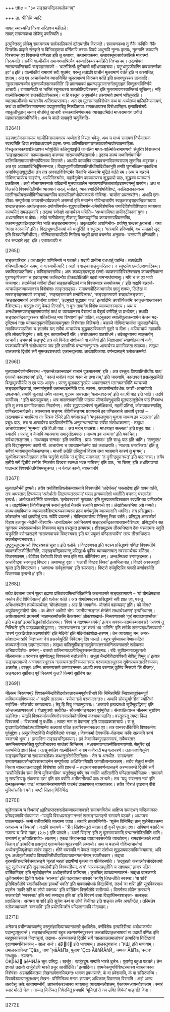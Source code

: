 +++
title = "३० सङ्ग्रहचन्द्रिकावलोकनम्"

+++
डा. श्रीनिधि प्याटि


यावत् स्थास्यन्ति गिरयः सरितश्च महीतले।  
तावत् रामयणकथा लोकेषु प्रचरिष्यति॥ 

इत्युक्तिस्तु लोकेषु रामायणस्य सार्वकालिकत्वं द्योतयन्तीव विराजते। 
रामायणकथा तु नैकैः कविभिः नैकैः विमर्शकैः प्राकृते संस्कृते च विभिन्नदृष्ट्या 
वर्णितापि  तस्याः  विषये  अधुनापि  नूत्नाः  कृतयः,  नूतनानि  काव्यानि 
विरचयन्त  एव  विराजन्ते  पण्डिता  इति  तु  कथायाः,  कथानायकस्य, 
कथावस्तुनःसार्वकालिकं  माहात्म्यं  निरूपयति।  सर्वेपि  वाल्मीकीयं 
रामायणमाश्रित्यैव  काव्यादिकमरचयन्निति  निश्चप्रचम्।  तद्यथोक्तं 
नारायणपण्डिचार्यैः सङ्ग्रहरामायणे –
‘वाल्मीकेर्गौः  पुनीयान्नो  महीधरपदाश्रया।  यद्दुग्धमुपजीवन्ति 
कवयस्तर्णका इव’॥ इति। वाल्मीकीयं रामायणं सर्वैः श्रुतमेव, परन्तु 
ततोऽपि प्राचीनं मूलरामाणं वर्तते इति न कस्यचित् ज्ञातम्। अत एव 
आचार्यमध्वेन व्यासनिर्मितं मूलरामायणं किञ्चन वर्तते इति प्रमाणपुरस्सरं 
प्रत्यपादि।  ‘मूलरामायणञ्चैव  पुराणञ्चैतदात्मकमिति’  हि  प्रमाणवाक्यं 
ब्रह्माण्डपुराणान्तर्गतमुदाहृतं विष्णुतत्वविनिर्णये आचार्यैः। रामायाणेऽपि च 
‘चरितं  रघुनाथस्य  शतकोटिप्रविस्तरम्’  इति  मूलरामायणस्यास्तित्वं 
सूचितम्।  नहि  वाल्मीकिरामायणं  शतकोटिप्रविस्तरम्।  न  हि  वस्तुनः 
अनुपलब्धिः तस्याभावे प्रमाणं भवितुमर्हति। व्यासवाल्मीक्योः व्यासस्यैव 
अतिशयाप्तत्वम्।  अत  एव  मूलरामाणाविरोधेन  कथं  वा  अध्येतव्यं 
वाल्मिकिरामायणं,  कथं  वा  वाल्मिकिरामायणस्य  पद्मपुराणादिषु 
निरूपितायाः रामकथायाश्च विरोधपरिहारः इत्यादिसंशयैः व्याकुलीभूतान् 
जनान् बोधयितुं आचार्यैः रामकथानिर्णयात्मकं व्यासहृदभिप्रेतं माध्वरामायणं 
प्रणीतं  महाभारततात्पर्यनिर्णये।  अथ  च  काले  सम्प्रवृत्ते  चतुर्विशंति-

[[264]]

सहस्रश्लोकात्मकस्य वाल्मीकिरामायणस्य अध्येतारो विरला भवेयुः, अथ च 
माध्वं रामायणं निर्णयात्मकं स्वल्पमिति धिया तस्यैवाध्यययने प्रवृत्ताः जनाः 
वाल्मिकिरामायणकाव्यसौन्दर्यास्वादनरहिताः  विस्तृतरामकथावञ्चिताश्च 
भवेयुरिति कलियुगप्रवृत्तिं जानन्निव माध्व-वाल्मिकिरामायणयोः सेतुरिव 
विराजमानं ‘सङ्ग्रहरामायणं’ काव्यमग्रथयत् करुणया नारायणपण्डिताचार्यः। 
इदञ्च काव्यं मध्वनिर्णयगर्भितं वाल्मिकिरामायणसौन्दर्योपेतञ्च विराजते।
अथापि काव्यमिदं पाठप्रवचनादिपरम्परायाम् लुप्तमिव अदृश्यत। अत 
एव अपपाठादिभिर्दूषितमभवत्। विद्याभूषणीयविश्वपतितीर्थीयादिटीकाभूषि
तमपि घुणभक्षितमातृकादिना अनाविष्कृतशुद्धटीकं तत्र तत्र अपपाठविशिष्टमेव 
नैकाभिः  संस्थाभिः  मुद्रितं  वर्तते  स्म।  अथ  च  बन्नञ्चे  गोविन्दाचार्यस्य 
साहसेन,  अपरिमितश्रमेण,  महावैदुष्येण  काव्यास्यस्य  शुद्धप्रायो  पाठः, 
शुद्धञ्च व्याख्यानं प्रकटितम्। अहो सौभाग्यमस्माकं यदिदानीं मूलपाठबालेन 
नारायणपण्डिताचार्यहृदयमवगन्तुं पारयेम। अथ च विलसति विश्वपतितीर्थीयं 
व्याख्यानं सरलं, मनोहरं, व्याकरणादिविशेषविशिष्टं, कालिदासकाव्यस्य 
मल्लीनाथीयसञ्जीविनीव्याख्यानमिव  बालपण्डितोभोयोपकारकं  गोविन्दा-
चार्याणां प्रयत्नबलेन। अथापि एताः टीकाः सम्पूर्णतया काव्यसौन्दर्यप्रकटने 
असमर्था  इति  मन्वानेन  गोविन्दाचार्येण  स्वकृतसङ्ग्रहचन्द्रिकाख्यया 
शब्दालङ्कार-अर्थालङ्कार-प्रयोगविमर्शन-शुद्धपाठविमर्शन-प्रमेयविशेषनिरू
पणादिविशेषविशिष्टया व्याख्यया काव्यमिदं समलङ्कारि। तद्यथा स्वोपज्ञे 
आचार्यस्य भणितिः– ‘अध्यगामिषत प्राचीनटीकानां गुणाः। अध्यगामिषत 
च दोषाः। तदेवं सतीष्वेतासु टीकासु किमप्यपूर्णमिव काप्यसमग्रविवरणमिव, 
क्काप्यनुद्घाटितहृदयमिव भाति सङ्ग्रहरामायणम्। अकृतप्रायैव अपाणिनीय-
प्रयोगेषु शब्दसाधुत्वचर्चा। यथा ‘वत्सा वत्स्यामि’ इति। विद्याभूषणटीकायां 
को धातुरिति न स्फुटम्। ‘वत्स्यामि हनिष्यामि, वध सम्प्रहारे लृट् इति 
विश्वपतितीर्थीयम्। श्रीनिवासाचार्योऽपि निमील्य चक्षुषी प्राचां वचनमेव 
अनुवाच- ‘वत्स्यामि हनिष्यामि। वध सम्प्रहारे लृट्’ इति। एतावताऽपि न 

[[265]]

शङ्कापरिहारः। वधधातुरेव पाणिनिनये न पठ्यते। यद्यपि प्राचीना वधधातुं 
पठन्ति। तत्पक्षेऽपि वधिष्यतीत्याद्येव रूपम्, न वत्स्यामीत्यादि। अतो न 
शङ्काशङ्कुपरिहारः।  न  स्पृष्टमेव  छन्दोलक्षणादिकम्।  क्कचिदस्पष्टमितव। 
कचिदस्वरसमिव।  अतः  काव्यहृदयस्पृक्  छन्दो-व्याकरणादिविश्लेषणपरा 
काव्यरसिकानां पुराणकृषिकाणां च हृदयङ्गमा काचिदन्यैव टीकाऽपेक्षितेति 
बहवो मामभ्यर्थयामासुः। मयि च स एव भावो जजागार। तदर्थमेकां नवीनां 
टीकां सङ्ग्रहचन्द्रिकां नाम विरचय्यात्र समयोजयम्।’ इति 
यद्यपि  बन्नञ्जे-आचार्यकृतव्याख्यानस्य  विशेषांशाः  तत्कृतसङ्ग्रह-
रामायणपीठिकाभागादेव  ज्ञातुं  शक्याः,‘लिलेख  च  तत्रसङ्ग्रहरामायणे 
साङ्ख्यं’, ‘सङ्ग्रहरामायणे छन्दोविलासः’, ‘सङ्ग्रहरामायणे शब्दार्थालङ्काराः’, 
‘सङ्ग्रहरामायणे  अपाणिनीयाः  प्रयोगाः’,  ‘इदमुपज्ञं  शुद्धप्रायः  पाठः’ 
इत्यादिभिः उपशीर्षिकाभिः स्वकृतव्याख्यानस्य वैशिष्ट्यम्। वस्तुतः तत्तु 
केवलं  दिग्दर्शनं,  न  पुनः  तावानेव  विशेषः  व्याख्यानस्यास्य।  अथ  च 
अनधीतसमग्रसङ्ग्रहरामायणोहं  कथं  वा  व्याख्यानस्य  वैशाल्यं  वा  वैदुष्यं 
वर्णयितुं  वा  प्रभवेयम्।  तथापि  सङ्ग्रहचन्द्रिकापुरस्सरं  यत्किञ्चित्  मया 
शिष्याणां कृते पाठितं, तदनुलक्ष्य स्थालीपुलाकन्यायेन केचन मद्-दृष्टिपथं 
गताः व्याख्यातृकृतपीठिकायामनुक्ताः विशेषांशाः विव्रियन्ते।
बन्नञ्जे गोविन्दाचार्याणां मूलपाठनैर्भर्यम्, तदाविष्करणप्रतिभा च 
ज्ञातमेव यत् सर्वेषां आचार्यस्य शुद्धपाठाविष्करणे मुद्रणे च दीक्षा। 
अपिचाचार्यः महाकविः इति लोकप्रसिद्धमेव। कवेः पुनः काव्यसौन्दर्ये रतिः। 
संशोधकस्य पाठशोधने। तदेतदुभयस्य साङ्कर्यम् आचार्ये। उभयधर्मे सङ्घृष्टे 
तत्र को विजेता संशोधको वा कविर्वा इति जिज्ञासायां स्वप्रणीतकाव्ये कवेः, 
परकाव्यविमर्शने  संशोधकस्य  जय  इति  प्रामाणिकं  पन्थानमनुसरतः 
आचार्यस्य  प्रामाणिकता  श्लाघ्या।  तद्यथा  बालकाण्डे  द्वितीये  सर्गे 
सुमन्त्रदशरथयोः एकान्तवृत्तायाः आख्यायिकायाः वर्णनप्रसङ्गे श्लोकक्रममेवं 

[[266]]

मूलपाठान्वेषणेननिबबन्ध  –‘एकान्तेऽकान्तवदनं  राजानं  पुत्रलालसम्’ 
इति। अत्र वस्तुतः विश्वपतितीर्थीयः पाठः’ एकान्ते कान्तवदनम्’ इति, ’ 
कान्तं  मनोहरं  वदनं  यस्य  सः  तथा  तम्,’  इति  चाख्यायि,  कान्तवदनं 
प्रसन्नमुखमिति विद्याभूषणीयेपि स एव पाठः आदृतः। परन्तु मूलापाठानुसरेण 
अकान्तवदनं म्लानवदनमिति व्याचख्यौ सङ्ग्रहचन्द्रिकायां, तन्मार्गानुसरी 
क्लान्तवदनमिति  पाठः  स्वरसः,  काव्यसौन्दर्यवर्धकः  काशी-आचार्यपाठे 
उपलभ्यते, तथापि मूलपाठं तथैव जग्रन्थ, पुटस्य अधस्तात् ‘क्लान्तवदनम्’ 
इति का.श्री पाठ इति भाति। तदपि रमणीयम्।’ इति पाठमसूचयत्। अत्र 
क्लान्तवदनमिति पाठस्य सौन्दर्यमनुभूयापि मूलपाठानुरोधेन पाठं निबबन्ध 
इति तु तस्य प्रामाणिकतायाः निदर्शनम्। तथैव शुद्धपाठान्वेषणं सूक्ष्मेक्षिकत्वं, 
महतीं प्रतिभां, कोशव्याकरणादिषु पाण्डित्यञ्चापेक्षते। त्रयस्यास्य सङ्गमः 
त्रीवेणीसङ्गमः प्रयागराजे इव पण्डितराजे आचार्ये दृश्यते – तद्यथापायसं 
भक्षयित्वा ताः स्त्रियः रेजिरे इति वर्णनप्रसङ्गे ‘मधुकालगुणान् भुक्त्वा माधव्य 
इव  सल्लताः’  इति  प्रचुरः  पाठः,  तत्र  च  आचार्यस्य  पाठविमर्शनरीतिः 
अनुसन्धानयोग्या  सर्वेषां  संशोधाकानाम्  -  तद्यथा  आचार्यवाक्यम्’ 
‘मुन्मनाः’ इति वि.ती पाठः। अत्र महान् पाठभ्रंशः। माधव्यइव सल्लताः’ 
इति प्रचुरः पाठः। स्यादपि। परन्तु न केनापि व्याख्यात्रा समादृतोऽयंपाठः। 
माधव्य इव सन्मनाः’ इति क्कचित्। सर्वथाऽसङ्गतम्। ‘माधव्यइव सन्मदाः’ 
इति क्कचित्। प्रायः ‘सम्मदाः’ इति साधुः पाठ इति भाति। ‘सन्तुष्टाः’ इति 
विद्याभूषणस्य काशी श्री. आचार्यस्य च व्याख्यानमेतमेव पाठं कटाक्षयति। 
‘माधव्यः भ्रमरस्त्रियः’ इति तु सर्वेषां व्याख्यातॄणामैककण्ठ्यम्। माधवी 
लतेति प्रसिद्धार्थं विहाय तथा व्याख्याने कारणं तु मृग्यम्’। 
सूक्ष्मेक्षिकत्वस्योदाहरणं तत्रैव चतुर्दशे श्लोके ‘तं मुनीन्द्रं समानयत्’ ‘तं 
मुनीन्द्रमुपानयत्’ इति पाठान्तरम्। तत्रैव तृतीये सर्गे द्वितीये श्लोके ‘निर्ज्जरा 
विज्वरा स्वस्था भवत माचिरम्’ इति पाठः, ‘मा चिरम्’ इति अधष्टिप्पण्यां 
पाठान्तरं  विश्वपतितीर्थीयमसूचयत्।  न  केवलं  काव्ये,  व्याख्यानेपि 

[[267]]

मूलपाठनैर्भर्यं  दृश्यते।  तत्रैव  त्रयोविंशतिश्लोकव्याख्याने  विश्वपतीये 
‘अदेर्घस्ल्’  घस्लादेशः  इति  वाक्यं  वर्तते,  तत्र  अधस्तात्  टिप्पण्याम् 
‘अदेर्धातोः  लिट्यन्यतरस्याम्’  घस्ल्  इत्ययमादेशो  भवतीति  वचनाद् 
घस्लादेश इत्यर्थः। अतोऽत्रअदेर्लिटि घस्लादेशः ‘इत्येवस्वरसो मूलपाठः’ 
इति मूलपाठमाविश्चकार स्वप्रतिभया पाण्डित्येन च।
तादृशेस्मिन् त्रिवेणीसङ्गमे स्नानं कुर्वतां नैकानि रत्नानि प्राप्यन्ते एव। 
लेखविस्तरभिया अग्रे गम्यते।
काव्यभावाविष्कारः व्याख्यानवैशिष्ट्यञ्चकाव्यस्य हदयं वर्णयतुमेव व्याख्यानानि भवन्ति। तत्र प्रसिद्धामर- 
कोशबलेन भावं ज्ञापयितुं प्रायः सर्वेपि प्रयतन्ते। गोविन्दाचार्यस्य रीतिस्तु 
भिन्ना  वर्तते।  प्रसिद्धम्  अमरकोशं  विहाय  हलायुध-मेदीनी-विश्वाभि-
धानादिबलेन  अर्थनिरूपणं  सङ्ग्रहचन्द्रिकाव्याख्यानवैशिष्ट्यं,  प्रसिद्धार्थेन 
सह  नूतनस्य  स्वरसस्यार्थस्य  निरूपणम्  बहुत्र  प्रस्तूयत  इत्यपरम्। 
क्षीरसमुद्रस्य  तीरमधिष्ठाय  देवाः  परमात्मनः  स्तुतिं  चक्रुरिति  वर्णनप्रसङ्गे 
नारायणवाचकं विष्टरश्रवस् इति पदं प्रयुक्तं पण्डिताचार्येण’
तस्य तीरमधिष्ठाय कञ्जोद्भवभवादयः।  
तुष्टुवुस्तुष्टमनसो विष्टरश्रवसं सुराः॥ 
इति  श्लोके।  विष्टरश्रवस्  इति  पदस्य  प्रसिद्धार्थः  वर्णितः  विश्वपतीये 
व्यापनशीलकीर्तिमानिति,  सङ्ग्रहचन्द्रिकायान्तु  प्रसिद्धार्थः  पूर्वैरेव 
व्याख्यातत्वात् स्वरसमर्थत्रयं वर्णितम् –’ विष्टरश्रवसम्। देवेष्विव दैत्येष्वपि 
विष्टो  रमत  इति  श्रवः  कीर्तिर्यस्य  तम्।  अन्तःस्थित्वा  रमणकृदन्तरः। 
अन्तर्विष्ट्वा रमणकृद् विष्टरः। अथाप्याहुः वृक्षः। ‘पलाशी विष्टरः स्थिरः’ 
इत्यभिधानात्।  विष्टरे  अश्वत्थवृक्षे  श्रूयत  इति  विष्टरश्रवाः।  ‘अश्वत्थः 
सर्ववृक्षाणाम्’  इति  स्मरणात्।  विष्टरो  दर्भमुष्टिरिव  श्रवसी  कर्णावस्येति 
विष्टरश्रवा इत्यन्ये॥’ इति। 

[[268]]

तथैव  देवतानां  वचनं  श्रुत्वा  ब्रह्मणा  प्रतिवाक्यमित्थभिहितमिति 
कथनावसरे सङ्ग्रहरामायणे – 
‘यो योगक्षेमदाता नस्तेन हीदं विधित्सितम्’ इति श्लोकः वर्तते। अत्र 
योगक्षेमपदस्य प्रसिद्धार्थः सर्वैः ज्ञात एव, परन्तु अभिधानबलेन तमर्थमसर्थयत् 
‘योगक्षेमदाता। आह हि भगवानेव- योगक्षेमं वहाम्यहम्’ इति। को योगः? 
अपूर्ववस्तुसंयोगो योगः। कः क्षेमः? अक्षीणो भोगः ‘जानीयान्मङ्गलं क्षेमंक्षेमं 
लब्धार्थरक्षणम्’ इत्यभिधानम्। 
अयोध्याकाण्डे प्रथमसर्गे ‘मातामहस्यौकसि कैकयस्य’ ओकश्शब्दार्थ-
निरूपणावसरे ‘गृहं सद्माऽश्रयश्चौकः’ इति मङ्ख’ इत्यप्रसिद्धकोशोदोहारणम्। 
‘विश्वं च यद्वश्यमवश्यमेत्’ इत्यत्र अवश्य-पदार्थकथनावसरे ‘अवश्यं तु 
निश्चिते’  इति  यादवप्रकाशोद्धरणम्।  ‘लालप्यमानस्य  भृशं  शरणं  भव 
भामिनि’ इति श्लोके शरणपदार्थोक्त्यवसरे ’ ‘शरणं गृहरक्षित्रोर्वधरक्षणयोरपि’ 
इति मेदिनी’ इति मेदिनीकोशोदा-हरणम्। तेन व्याख्यातुः मनः अमर-
कोशादन्यात्रापि जिज्ञासवः नेत्रं प्रसरयेयुरिति निवेदयन् दिव भासते। 
बहुत्र पूर्वव्याख्यानेष्वप्रकटितं काव्यकर्तृभावम् उद्घाटयामास। तद्यथा 
वालिसुग्रीवाङ्गदसुषेणावतरक्रमनिरूपणावसरे  श्लोकस्य  अभिप्रायविशेष-
वर्णनम् –
वासवो वालिनामाऽऽसीदिन्दुस्तत्तनयोऽङ्गदः। 
रविः सुग्रीवनामाऽभूदनलो नीलनामकः॥ 
वरुणश्च सुषेणोऽभूद् विश्वकर्मा नळोऽजनि। 
अभूतां मैन्दविविदावश्विनौ सेवितुं विभुम्॥’ 
इत्यत्र  सङ्ग्रहरामायणे  अग्न्यवतारभूतस्य  नलस्यावतारनिरूपणानन्तरं 
वरुणावतारभूतस्य  सुषेणस्यावतारनिरूपणम्  अकरोत्।  वस्तुतः  अग्निः 
तारतम्यक्रमे  वरुणादनन्तरः  अथापि  तस्य  वरुणात्  पूर्वमेव  निरूपणे  किं 
बीजम्?, अङ्गदस्य सुग्रीवात् पूर्वं निरूपणं कुतः? किमर्थं सुग्रीवेण सह 

[[269]]

नीलस्य  निरूपणम्?  विश्वकर्ममैन्दविविदयोरवतारक्रमपूर्वापरीभावे  किं 
निमित्तमिति जिज्ञासापूर्वकमपूर्वं कविभावमाविश्चकार –’ यद्यपि तारतम्य-
क्रमेणानलो  वरुणादनन्तरः।  अथापि  सोमसूर्याग्नीनां  ज्योतिषां  सहोक्ति-
सौकर्याय क्रमव्यत्ययः। तेषु हि त्रिषु भगवानुपास्यः। ‘अष्टपत्रे हृत्पद्ममध्ये 
सूर्येन्दुवह्निगम्’  इति  ओन्तत्सत्प्रणवकल्पे।  पितापुत्रयोः  सहोक्ति-
सौकर्यायाङ्गदस्य पूर्वमुक्तिः। सेनापतित्वाच्च नीलस्य सुग्रीवेण सहोक्तिः। 
यद्यपि विश्वकर्माणमश्विनोरनन्तरमेकोनविंश्यां कक्ष्यायां पठन्ति। वस्तुतस्तु 
त्वष्टा किल विश्वकर्मा। ‘विश्वकर्मा तु वर्धकिः। त्वष्टा नाम स देवानाम्’ इति 
यादवप्रकाशाचार्यः। स तु द्वादशादित्येष्वेकोऽष्टाविंश्यामेव कक्ष्यायां पठित 
इत्यश्विसमानकक्ष्य  एव।  तत्र  वानरवर्धकिरिति  विश्वकर्मणः  पूर्वमुद्देशः। 
असुराविष्टाविति  मैन्दविविदयोः  पश्चात्।  विश्वकर्मा  देववर्धकि-र्नळनामा 
कपिः सन्नजनि स्वयं स्वतनयो भूत्वा।’ इत्यादिना सङ्ग्रहचन्द्रिकायाम्। इदं 
केवलमेकमुदाहरणमात्रं,  सर्वेष्ववतार  क्रमनिरूपणश्लोकेषु  पूर्वापरीभावस्य 
सार्थक्यं चिन्तितम्। 
मध्वरामायणवाल्मीकिरामायणयोः सेतुरिव इदं काव्यमिति ज्ञातं किल। 
तत्सूचयन्निव वाल्मीकिमपि ननाम कविरादौ मङ्गलाचरणे। तत्प्रकाशयितुमेव 
सङ्ग्रहचन्द्रिकायां रामायणश्लोकाः कथानुसरेणोल्लिखिताः। तेन च अनधीत-
रामायणानां रामायणकाव्यसौन्दर्यरसास्वादनेन सम्पूर्णतया अधिजिगमिषापि 
जागर्तीत्यन्यत्फलम्। तथैव सेतुत्वं मनसि निधाय व्याख्यातत्वादपूर्वाः विशेषांशा 
अपि  ज्ञायन्ते  –  तद्यथावनवासवर्णनप्रसङ्गे  अरण्यकाण्डे  द्वितीये  सर्गे 
‘ससौमित्रिर्न्नव  समा  निन्ये  मुनिजनप्रियः’  चतुर्दशसु  वर्षेषु  नव  वर्षाणि 
अतीतानीति पण्डिताचार्याभिप्रायः। रामायणे तु सम्प्रति‘ययुः संवत्सरा दश’ 
इति दश वर्षाणि अतीतानीत्यर्थे पाठः लभ्यते। तत्र ‘ययुः संवत्सरा नव’ इति 
ग्रन्थकृत्सम्मतः पाठः’ व्याख्यानेनरामायणेपि पाठभेदं प्राकाशयत् व्याख्याकारः। 
तत्रैव ‘विराधं दृष्टवान् वीरो मुनिमांसांशिनं वने। अष्टौ सिंहान् विनिर्भिद्य 

[[270]]

शूलेनाक्रम्य च स्थितम्’॥इतिसप्तदशश्लोकव्याख्यानावसरे रामायणविरोधं 
आक्षिप्य  समादधन्  चन्द्रिकाकारः  प्रमेयद्वयमाविर्भावयामास  –‘यद्यपि 
विराधप्रसङ्गानन्तरं शरभङ्गप्रसङ्गो रामायणे पठ्यते। अथाप्यत्र पाठक्रमादर्थ-
क्रमो  बलीयानिति  व्यत्यस्य  पपाठ।  तथाहि  तात्पर्यनिर्णये-  ‘शूलेन 
विनिर्भिद्य तान् शूलेनैवाऽक्रम्य अवसज्य च स्थितम्’। यद्यपि रामायणे - 
‘त्रीन् सिंहांश्चतुरो व्याघ्रान् द्वौ वृकौ पृषतान् दश। सविषाणं वसादिग्धं 
गजस्य च शिरो महत्’ (२.७ ) इति पठ्यते। ‘अष्टौ सिंहान्’ इति तु 
मूलरामायणादि ग्रन्थान्तरोदितमिति भाति। रामायणं तु क्रौर्यातिशयोप- 
लक्षणम्। एकदा सिंहानन्यदा व्याघ्रानवसज्येति व्याख्येयम्। रामदर्शनकाले 
त्वष्टौ सिंहान्॥’ इत्यादिना॥अनुपदं एतान्यनेकान्युदहरणानि लभ्यन्ते। 
अथ च बन्नञ्जे गोविन्दाचार्याणां अध्येत्रनुजिघृक्षेच्छा सर्वत्र स्फुटा। 
क्षीणे वयस्यपि न केवलं मातृकां संशोध्य शुद्धप्रायपाठमाविर्भावयामास, 
अपि  पुनः  अध्येतृसौकार्याय  विश्वपतितीर्थीयादिव्याख्यानगतानंशान् 
स्पष्टीचकार। तद्यथा बृहस्पतिशब्दनिर्वचनप्रसङ्गे ‘बृहतां महतां ब्रह्मर्षीणां 
बृहत्या वा पतिर्बहस्पतिः। ‘तद्बृहतोः करपत्योश्चोरदेवतयोः सुट् तुलोपश्च’इति 
सुडागमलोपौ’इति  विश्वपतीयम्,  अत्र’  ‘पारस्करप्रभृतीनि  च  संज्ञायाम्’ 
इत्यत्र पठितं वार्तिकमिदम्’ इति सूत्रोदोहरणेन अध्येतृसौकर्यं कल्पितम्। 
कुत्रचित् व्याख्यानस्पष्टनं- तद्यथा बालकाण्डे तृतीयसर्गस्य द्वितीये श्लोके 
‘स्वस्थाः’ इति पदव्याख्यानावसरे ‘स्वर्गेषु तिष्ठन्तीति स्वस्थाः।‘वा शरि’ 
इतिविसर्गलोपे स्वर्लोकस्थिता इत्यर्थो भवति’ इति वाक्यमबोधकं विद्यार्थिनां, 
तदर्थं ‘वा शरि’ इति सूत्रविवरणाय प्रवृत्तेन ‘खर्परे शरि वा लोपो वक्तव्यः’ 
इति वार्तिकेन विसर्गलोपे सतीत्यर्थः। विसर्गस्य लोपेन तत्स्थाने सकारादेशे 
‘स्वस्स्थाः’ इति रूपं सम्पद्यत इति वा’ इति विवरणं दत्वा विद्यार्थिमनश्शङ्का-
कलङ्कः प्रक्षालितम्। अन्यथा वा शरि इति सूत्रेण कथं वा लोपो विधीयत 
इति शङ्का तथैव अवतीष्ठेत्। तस्मिन्नेव श्लोकव्याख्याने ‘वत्स्यामि’ इति 
प्रयोगविमर्शनं पण्डितानामपि मोदावहम्। 

[[271]]

  अनेकत्र  प्रचीनव्याख्यानेषु  वस्तुसंज्ञादिव्याख्यानावसरे  वृक्षविशेषः, 
वर्णविशेषः इत्यादिरीत्या अबोधाकन्येव पदान्युपयुज्यन्ते। सङ्ग्रहचन्द्रिकायां 
बहुत्र लक्षणवर्णनपुरस्सरं कन्नडादिप्राकृतभाषायां सः पदार्थो वर्णितः इति 
महदुपकारकत्वं  जिज्ञासूनां,  तद्यथा-  अरण्यकाण्डे  द्वितीये  सर्गे 
‘सालतालतमालांश्च’ इत्यादिना निर्दिष्टानां वृक्षाणामर्थनिरूपणम् - सालः 
सर्जः। ѐǷ΂К͹ इति भाषायाम्। तालस्तृणराजः। ˚ϷШ˛ इति भाषायाम्। 
तमालस्तापिच्छः ˚Ҫǎа˛, नागः ˚ϻǡȀǎПа˛ पुन्नागः ˚Ҫсͽ
ȀȇǹЍȀǹЍ˛,  चम्पकः  ȀǎПа,  चन्दनः  गन्धद्रुमः।  स्यन्दनः    
ǑКǷȇǟ͹ ȁȇЧЍǻȇ चूतः प्रसिद्धः। खर्जूर। खर्जूरद्रुमः सम्प्रति भारते 
दुर्लभः। पुराणेषु बहुधा पठ्यते। तेन ज्ञायते तदात्वे खर्जूरोऽपि भारते प्रचुर 
आसीदिति।’  इत्यादिना।  एवमनेकगुणविशिष्टस्यास्य  व्याख्यानस्य 
विशेषंशाः अहमहमिकतया लेखनप्रवेशनमिच्छन्तः धावन्त इवभासन्ते, कं 
वा  प्रवेशयामि,  कं  वा  सन्निरुणध्मि।  विषयवैशाल्यमनुलक्षयन्  लेखन-
परिमितिञ्च मनसः ज्ञापयन् अधिकात् विवरणात् विरमामि।
 अहो अस्य तत्ववेत्तुः कवेः काव्यगाम्भीर्यं, आश्चर्यकरञ्चास्य व्याख्यातुः 
व्याख्यानलौशलम्, ऐकाग्र्यमध्ययनवैशाल्यम्। स्मारं स्मारं मोदते चेतः। 
नान्यत् किञ्चित् निवेदयितुं प्रभवामि ‘भूयिष्ठां ते नम उक्तिं विधेम’ वाङ्नतिं 
विना।
****

[[272]]
